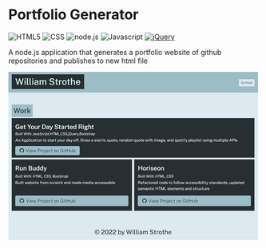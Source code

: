 # Portfolio Generator

![HTML5](https://img.shields.io/badge/HTML5-orange)
![CSS](https://img.shields.io/badge/CSS-blue)
![node.js](https://img.shields.io/badge/-node.js-green)
![Javascript](https://img.shields.io/badge/Javascript-yellow)
[![jQuery](https://img.shields.io/badge/jQuery-blue)](https://jquery.com/)


A node.js application that generates a portfolio website of github repositories and publishes to new html file

<img src="src/mockup.png" />
